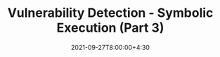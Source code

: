 ---
type: lecture
date: 2021-09-27T8:00:00+4:30
title: Vulnerability Detection - Symbolic Execution (Part 3)
tldr: "Symbolic Execution and its application for vulnerability detection."
thumbnail: /static_files/presentations/symex.png
links:
    - url: https://google.com
      name: slides
---